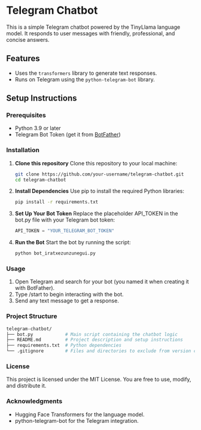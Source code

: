 # Telegram Chatbot

This is a simple Telegram chatbot powered by the TinyLlama language model. It responds to user messages with friendly, professional, and concise answers.

## Features
- Uses the `transformers` library to generate text responses.
- Runs on Telegram using the `python-telegram-bot` library.

## Setup Instructions

### Prerequisites
- Python 3.9 or later
- Telegram Bot Token (get it from [BotFather](https://core.telegram.org/bots#botfather))

### Installation
1. **Clone this repository**
   Clone this repository to your local machine:
   ```bash
   git clone https://github.com/your-username/telegram-chatbot.git
   cd telegram-chatbot
2. **Install Dependencies**
   Use pip to install the required Python libraries:
   ```bash
   pip install -r requirements.txt 
3. **Set Up Your Bot Token**
   Replace the placeholder API_TOKEN in the bot.py file with your Telegram bot token:
   ```python
   API_TOKEN = "YOUR_TELEGRAM_BOT_TOKEN"
4. **Run the Bot**
   Start the bot by running the script:
   ```bash
   python bot_iratxezunzunegui.py

### Usage
1. Open Telegram and search for your bot (you named it when creating it with BotFather).
2. Type /start to begin interacting with the bot.
3. Send any text message to get a response.

### Project Structure
```bash
telegram-chatbot/
├── bot.py            # Main script containing the chatbot logic
├── README.md         # Project description and setup instructions
├── requirements.txt  # Python dependencies
└── .gitignore        # Files and directories to exclude from version control
```
### License
This project is licensed under the MIT License. You are free to use, modify, and distribute it.

### Acknowledgments
- Hugging Face Transformers for the language model.
- python-telegram-bot for the Telegram integration.




